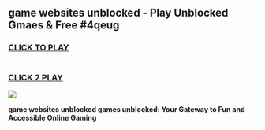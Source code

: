 
## game websites unblocked - Play Unblocked Gmaes & Free #4qeug
<h3>
<a href="https://news.freeplayer.one?title=game_websites_unblocked&ref=03M">CLICK TO PLAY</a></h3>
<hr>

<h3>
<a href="https://news.freeplayer.one?title=game_websites_unblocked&ref=03M">CLICK 2 PLAY</a>
  
</h3>

<a href="https://news.freeplayer.one?title=game_websites_unblocked&ref=03M"><img src="https://clearcache.store/games.png"></a>


**game websites unblocked games unblocked: Your Gateway to Fun and Accessible Online Gaming**
